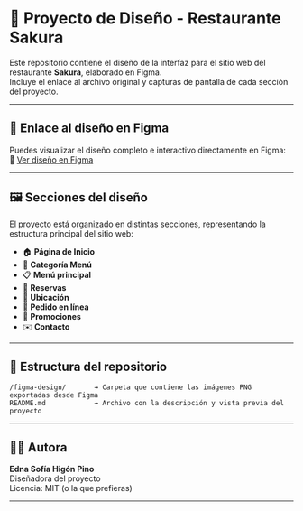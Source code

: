 # 🌸 Proyecto de Diseño - Restaurante Sakura

Este repositorio contiene el diseño de la interfaz para el sitio web del restaurante **Sakura**, elaborado en Figma.  
Incluye el enlace al archivo original y capturas de pantalla de cada sección del proyecto.

---

## 🎨 Enlace al diseño en Figma

Puedes visualizar el diseño completo e interactivo directamente en Figma:  
🔗 [Ver diseño en Figma](https://www.figma.com/design/IcTbxtQiV6jG73tq5jLgF9/Proyecto-Figma?node-id=0-1&t=BU2LzmdqolFiP8ML-1)

---

## 🖼️ Secciones del diseño

El proyecto está organizado en distintas secciones, representando la estructura principal del sitio web:

- 🏠 **Página de Inicio**  
- 🍱 **Categoría Menú**  
- 📋 **Menú principal**  
- 📅 **Reservas**  
- 📍 **Ubicación**  
- 🛒 **Pedido en línea**  
- 🎉 **Promociones**  
- ✉️ **Contacto**

---

## 📁 Estructura del repositorio

```
/figma-design/       → Carpeta que contiene las imágenes PNG exportadas desde Figma
README.md            → Archivo con la descripción y vista previa del proyecto
```

---

## 👩‍🎨 Autora

**Edna Sofía Higón Pino**  
Diseñadora del proyecto  
Licencia: MIT (o la que prefieras)

---
